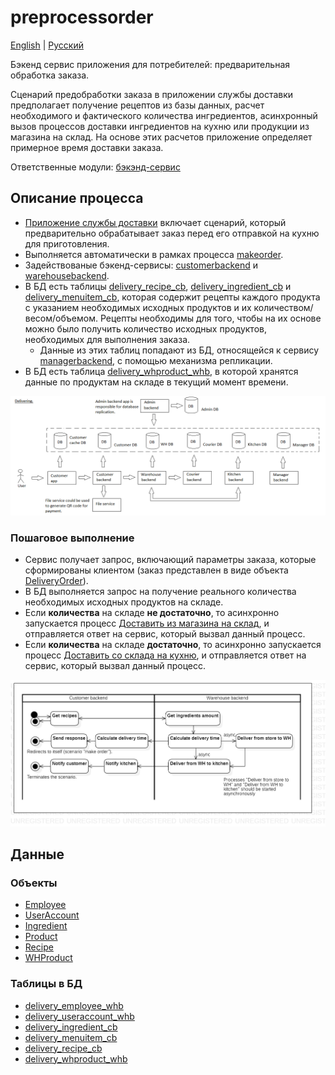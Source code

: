 # preprocessorder

[English](preprocessorder.md) | [Русский](preprocessorder.ru.md)

Бэкенд сервис приложения для потребителей: предварительная обработка заказа.

Сценарий предобработки заказа в приложении службы доставки предполагает получение рецептов из базы данных, расчет необходимого и фактического количества ингредиентов, асинхронный вызов процессов доставки ингредиентов на кухню или продукции из магазина на склад.
На основе этих расчетов приложение определяет примерное время доставки заказа.

Ответственные модули: [бэкэнд-сервис](../../backend/customerbackend.md)

## Описание процесса

- [Приложение службы доставки](../../../README.ru.md) включает сценарий, который предварительно обрабатывает заказ перед его отправкой на кухню для приготовления.
- Выполняется автоматически в рамках процесса [makeorder](makeorder.ru.md).
- Задействованые бэкенд-сервисы: [customerbackend](../../backend/customerbackend.ru.md) и [warehousebackend](../../backend/warehousebackend.ru.md).
- В БД есть таблицы [delivery_recipe_cb](../../dbtables/customer/delivery_recipe_cb.md), [delivery_ingredient_cb](../../dbtables/customer/delivery_ingredient_cb.md) и [delivery_menuitem_cb](../../dbtables/customer/delivery_menuitem_cb.md), которая содержит рецепты каждого продукта с указанием необходимых исходных продуктов и их количеством/весом/объемом. Рецепты необходимы для того, чтобы на их основе можно было получить количество исходных продуктов, необходимых для выполнения заказа.
    - Данные из этих таблиц попадают из БД, относящейся к сервису [managerbackend](../../backend/managerbackend.ru.md), с помощью механизма репликации.
- В БД есть таблица [delivery_whproduct_whb](../../dbtables/warehouse/customer/delivery_whproduct_whb.md), в которой хранятся данные по продуктам на складе в текущий момент времени.

![placing_order_overall](../../img/placing_order_overall.png)

### Пошаговое выполнение

- Сервис получает запрос, включающий параметры заказа, которые сформированы клиентом (заказ представлен в виде объекта [DeliveryOrder](https://github.com/alexeysp11/workflow-lib/blob/main/docs/Models/Business/BusinessDocuments/DeliveryOrder.md)).
- В БД выполняется запрос на получение реального количества необходимых исходных продуктов на складе.
- Если **количества** на складе **не достаточно**, то асинхронно запускается процесс [Доставить из магазина на склад](../courier/store2wh.ru.md), и отправляется ответ на сервис, который вызвал данный процесс.
- Если **количества** на складе **достаточно**, то асинхронно запускается процесс [Доставить со склада на кухню](../warehouse/fromwhtokitchen.ru.md), и отправляется ответ на сервис, который вызвал данный процесс.

![customer.preprocessorder](../../img/activitydiagrams/customer.preprocessorder.png)

## Данные

### Объекты 

- [Employee](https://github.com/alexeysp11/workflow-lib/blob/main/docs/Models/Business/InformationSystem/Employee.md)
- [UserAccount](https://github.com/alexeysp11/workflow-lib/blob/main/docs/Models/Business/InformationSystem/UserAccount.md)
- [Ingredient](https://github.com/alexeysp11/workflow-lib/blob/main/docs/Models/Business/Products/Ingredient.md)
- [Product](https://github.com/alexeysp11/workflow-lib/blob/main/docs/Models/Business/Products/Product.md)
- [Recipe](https://github.com/alexeysp11/workflow-lib/blob/main/docs/Models/Business/Products/Recipe.md)
- [WHProduct](https://github.com/alexeysp11/workflow-lib/blob/main/docs/Models/Business/Products/WHProduct.md)

### Таблицы в БД

- [delivery_employee_whb](../../dbtables/warehouse/delivery_employee_whb.md)
- [delivery_useraccount_whb](../../dbtables/warehouse/delivery_useraccount_whb.md)
- [delivery_ingredient_cb](../../dbtables/customer/delivery_ingredient_cb.md)
- [delivery_menuitem_cb](../../dbtables/customer/delivery_menuitem_cb.md)
- [delivery_recipe_cb](../../dbtables/customer/delivery_recipe_cb.md)
- [delivery_whproduct_whb](../../dbtables/warehouse/customer/delivery_whproduct_whb.md)
